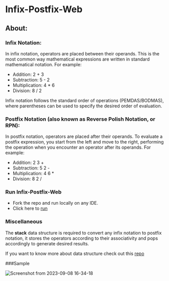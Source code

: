 # Infix-Postfix-Web

## About:

### Infix Notation:

 In infix notation, operators are placed between their operands. This is the most common way mathematical expressions are written in standard mathematical notation. For example:
- Addition: 2 + 3
- Subtraction: 5 - 2
- Multiplication: 4 * 6
- Division: 8 / 2
  
Infix notation follows the standard order of operations (PEMDAS/BODMAS), where parentheses can be used to specify the desired order of evaluation.

### Postfix Notation (also known as Reverse Polish Notation, or RPN):
In postfix notation, operators are placed after their operands. To evaluate a postfix expression, you start from the left and move to the right, performing the operation when you encounter an operator after its operands. For example:
- Addition: 2 3 +
- Subtraction: 5 2 -
- Multiplication: 4 6 *
- Division: 8 2 /

### Run Infix-Postfix-Web

- Fork the repo and run locally on any IDE.
- Click here to [run](https://masterujjval.github.io/Infix-Postfix-Web/)

### Miscellaneous 

The **stack** data structure is required to convert any infix notation to postfix notation, it stores the operators according to their associativity and pops accordingly to generate desired results.

If you want to know more about data structure check out this [repo](https://github.com/masterujjval/ds-carnival)

###Sample

![Screenshot from 2023-09-08 16-34-18](https://github.com/masterujjval/Infix-Postfix-Web/assets/64778409/93aae61f-ebc9-4046-ba71-f6764429a775)
